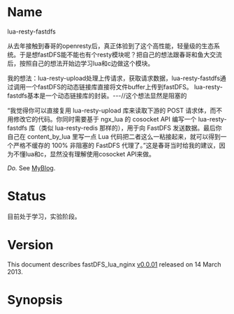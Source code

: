 Name
====

lua-resty-fastdfs

从去年接触到春哥的openresty后，真正体验到了这个高性能，轻量级的生态系统。于是想fastDFS能不能也有个resty模块呢？把自己的想法跟春哥和鱼大交流后，按照自己的想法开始边学习lua和c边做这个模块。

我的想法：lua-resty-upload处理上传请求，获取请求数据，lua-resty-fastdfs通过调用一个fastDFS的动态链接库直接将文件buffer上传到fastDFS。
lua-resty-fastdfs基本是一个动态链接库的封装。---//这个想法显然是阻塞的

“我觉得你可以直接复用 lua-resty-upload 库来读取下游的 POST 请求体，而不用修改它的代码。你同时需要基于 ngx_lua
的 cosocket API 编写一个 lua-resty-fastdfs 库（类似 lua-resty-redis 那样的），用于向
FastDFS 发送数据。最后你自己在 content_by_lua 里写一点 Lua 代码把二者这么一粘接起来，就可以得到一个严格不缓存的
100% 非阻塞的 FastDFS 代理了。”这是春哥当时给我的建议，因为不懂lua和c，显然没有理解使用cosocket API来做。

*Do.* See [MyBlog](http://k-49.com/tag/lua-resty-fastdfs).

Status
======

目前处于学习，实验阶段。

Version
=======

This document describes fastDFS_lua_nginx [v0.0.01](https://github.com/idevz/lua-resty-fastdfs) released on 14 March 2013.

Synopsis
========


